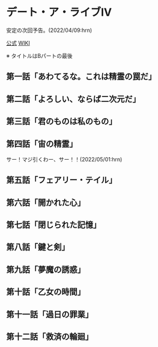 # デート・ア・ライブⅣ

安定の次回予告。(2022/04/09:hrn)

[公式](https://date-a-live4th-anime.com/) 
[WIKI](https://ja.wikipedia.org/wiki/%E3%83%87%E3%83%BC%E3%83%88%E3%83%BB%E3%82%A2%E3%83%BB%E3%83%A9%E3%82%A4%E3%83%96) 

※ タイトルはBパートの最後

## 第一話「あわてるな。これは精霊の罠だ」

## 第二話「よろしい、ならば二次元だ」

## 第三話「君のものは私のもの」

## 第四話「宙の精霊」

サー！マジ引くわー、サー！！(2022/05/01:hrn)

## 第五話「フェアリー・テイル」

## 第六話「開かれた心」

## 第七話「閉じられた記憶」

## 第八話「鍵と剣」

## 第九話「夢魔の誘惑」

## 第十話「乙女の時間」

## 第十一話「過日の罪業」

## 第十二話「救済の輪廻」
